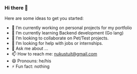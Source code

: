 ### Hi there 👋


Here are some ideas to get you started:

- 🔭 I’m currently working on personal projects for my portfolio
- 🌱 I’m currently learning Backend development (Go lang)
- 👯 I’m looking to collaborate on Pet/Test projects.
- 🤔 I’m looking for help with jobs or internships.
- 💬 Ask me about ...
- 📫 How to reach me: nukustuit@gmail.com
- 😄 Pronouns: he/his
- ⚡ Fun fact: nothing

